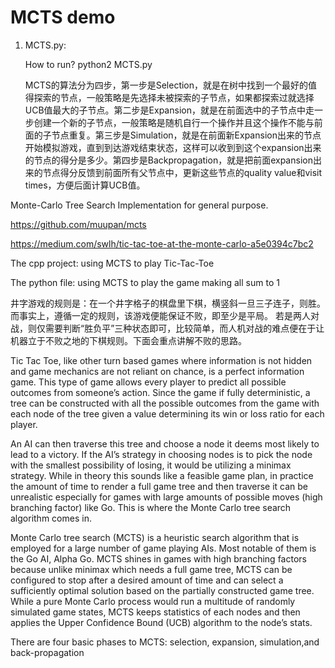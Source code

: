 MCTS demo
====


1. MCTS.py:
	
	How to run? python2 MCTS.py

	MCTS的算法分为四步，第一步是Selection，就是在树中找到一个最好的值得探索的节点，一般策略是先选择未被探索的子节点，如果都探索过就选择UCB值最大的子节点。第二步是Expansion，就是在前面选中的子节点中走一步创建一个新的子节点，一般策略是随机自行一个操作并且这个操作不能与前面的子节点重复。第三步是Simulation，就是在前面新Expansion出来的节点开始模拟游戏，直到到达游戏结束状态，这样可以收到到这个expansion出来的节点的得分是多少。第四步是Backpropagation，就是把前面expansion出来的节点得分反馈到前面所有父节点中，更新这些节点的quality value和visit times，方便后面计算UCB值。


Monte-Carlo Tree Search Implementation for general purpose.


https://github.com/muupan/mcts


https://medium.com/swlh/tic-tac-toe-at-the-monte-carlo-a5e0394c7bc2


The cpp project: using MCTS to play Tic-Tac-Toe

The python file: using MCTS to play the game making all sum to 1

井字游戏的规则是：在一个井字格子的棋盘里下棋，横竖斜一旦三子连子，则胜。而事实上，遵循一定的规则，该游戏便能保证不败，即至少是平局。 
若是两人对战，则仅需要判断“胜负平”三种状态即可，比较简单，而人机对战的难点便在于让机器立于不败之地的下棋规则。下面会重点讲解不败的思路。


Tic Tac Toe, like other turn based games where information is not hidden and game mechanics are not reliant on chance, is a perfect information game. This type of game allows every player to predict all possible outcomes from someone’s action. Since the game if fully deterministic, a tree can be constructed with all the possible outcomes from the game with each node of the tree given a value determining its win or loss ratio for each player.

An AI can then traverse this tree and choose a node it deems most likely to lead to a victory.
 If the AI’s strategy in choosing nodes is to pick the node with the smallest possibility of losing, 
 it would be utilizing a minimax strategy. While in theory this sounds like a feasible game plan, 
 in practice the amount of time to render a full game tree and then traverse it can be unrealistic 
 especially for games with large amounts of possible moves (high branching factor) like Go. 
 This is where the Monte Carlo tree search algorithm comes in.
 
 
 Monte Carlo tree search (MCTS) is a heuristic search algorithm that is employed for a large number of game playing AIs. 
 Most notable of them is the Go AI, Alpha Go. MCTS shines in games with high branching factors because 
 unlike minimax which needs a full game tree, MCTS can be configured to stop after a desired amount of time 
 and can select a sufficiently optimal solution based on the partially constructed game tree.  
 While a pure Monte Carlo process would run a multitude of randomly simulated game states, 
 MCTS keeps statistics of each nodes and then applies the Upper Confidence Bound (UCB) algorithm to the node’s stats.
 
 
 There are four basic phases to MCTS: selection, expansion, simulation,and back-propagation
